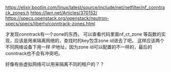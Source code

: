 https://elixir.bootlin.com/linux/latest/source/include/net/netfilter/nf_conntrack_zones.h
https://lwn.net/Articles/370152/
https://specs.openstack.org/openstack/neutron-specs/specs/liberty/conntrack-zones.html

才发现conntrack有一个zone的东西， 可以查看代码里面nf_ct_zone 等函数的实现，应该是用来隔离网络的，查找时的key包含zone id进去了吧。
这样应该两个 不同网络设备下用一样  IP地址，因为zone id可以配置的不一样的，最后的 conntrack也不会有冲突吧。

好像有些虚拟网络可以用来隔离不同的租户的？？
